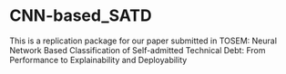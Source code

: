 # CNN-based_SATD
This is a replication package for our paper submitted in TOSEM: Neural Network Based Classification of Self-admitted Technical Debt: From Performance to Explainability and Deployability
